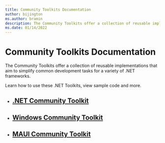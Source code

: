 ```yaml
---
title: Community Toolkits Documentation
author: bijington
ms.author: bramin
description: The Community Toolkits offer a collection of reusable implementations that aim to simplify common development tasks for a variety of .NET frameworks.
ms.date: 01/14/2022
---
```


# Community Toolkits Documentation

The Community Toolkits offer a collection of reusable implementations that aim to simplify common development tasks for a variety of .NET frameworks.

Learn how to use these .NET Toolkits, view sample code and more.

- ## [.NET Community Toolkit](https://docs.microsoft.com/en-gb/windows/communitytoolkit/)

- ## [Windows Community Toolkit](https://docs.microsoft.com/en-gb/windows/communitytoolkit/)

- ## [MAUI Community Toolkit](maui/index.md)